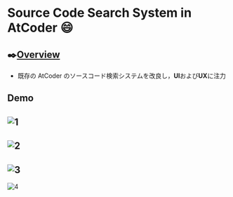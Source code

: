 # Source Code Search System in AtCoder :smile:

## :black_nib:<u>Overview</u>

- 既存の AtCoder のソースコード検索システムを改良し，**UI**および**UX**に注力

## Demo

## ![1](https://user-images.githubusercontent.com/86059523/171788327-c607adbf-7e4e-4cc7-b2a9-0590e2c5208e.png)

## ![2](https://user-images.githubusercontent.com/86059523/171788331-7e162423-8192-44e8-9715-eaf24c4549b2.png)

## ![3](https://user-images.githubusercontent.com/86059523/171788354-2fbe7104-449f-4325-930e-680ae3184a39.png)

![4](https://user-images.githubusercontent.com/86059523/171788376-21e24e23-467c-48fb-bc4b-d1ca83aeb7fa.png)

